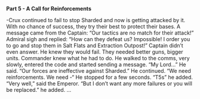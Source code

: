 **Part 5 - A Call for Reinforcements**

-Crux continued to fail to stop Sharded and now is getting attacked by it. With no chance of success, they try their best to protect their bases.
A message came from the Captain: “Our tactics are no match for their attack!”
Admiral sigh and replied: “How can they defeat us? Impossible! I order you to go and stop them in Salt Flats and Extraction Outpost!”
Captain didn’t even answer. He knew they would fail. They needed better guns, bigger units.
Commander knew what he had to do.
He walked to the comms, very slowly, entered the code and started sending a message.
“My Lord…” He said.
“Our forces are ineffective against Sharded.” He continued.
“We need reinforcements. We need  -“ He stopped for a few seconds.
“T5s” he added.
“Very well,” said the Emperor. 
“But I don’t want any more failures or you will be replaced.” he added.
…
